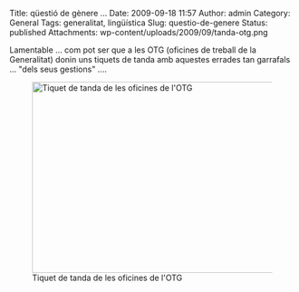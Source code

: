 Title: qüestió de gènere ...
Date: 2009-09-18 11:57
Author: admin
Category: General
Tags: generalitat, lingüística
Slug: questio-de-genere
Status: published
Attachments: wp-content/uploads/2009/09/tanda-otg.png

Lamentable ... com pot ser que a les OTG (oficines de treball de la Generalitat) donin uns tiquets de tanda amb aquestes errades tan garrafals ... "dels seus gestions" ....

<p>

<figure>
<img src="{static}wp-content/uploads/2009/09/tanda-otg.png" title="tanda-otg" class="size-full wp-image-654" width="428" height="337" alt="Tiquet de tanda de les oficines de l&#39;OTG" />
<figcaption aria-hidden="true">Tiquet de tanda de les oficines de l'OTG</figcaption>
</figure>

</p>
